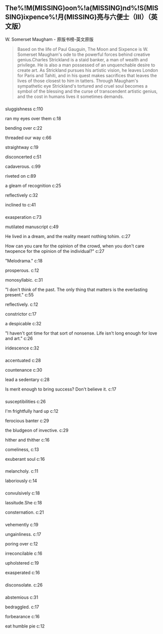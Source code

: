 ## The%!M(MISSING)oon%!a(MISSING)nd%!S(MISSING)ixpence%!月(MISSING)亮与六便士（III）（英文版）

W. Somerset Maugham  -  原版书榜-英文原版

> Based on the life of Paul Gauguin, The Moon and Sixpence is W. Somerset Maugham's ode to the powerful forces behind creative genius.Charles Strickland is a staid banker, a man of wealth and privilege. He is also a man possessed of an unquenchable desire to create art. As Strickland pursues his artistic vision, he leaves London for Paris and Tahiti, and in his quest makes sacrifices that leaves the lives of those closest to him in tatters. Through Maugham's sympathetic eye Strickland's tortured and cruel soul becomes a symbol of the blessing and the curse of transcendent artistic genius, and the cost in humans lives it sometimes demands.


### 

sluggishness c:110

ran my eyes over them c:18

bending over  c:22

threaded our way c:66

straightway c:19

disconcerted c:51

cadaverous. c:99

riveted on  c:89

a gleam of recognition c:25

reflectively c:32

inclined to  c:41

### 

exasperation c:73

mutilated manuscript c:49

He lived in a dream, and the reality meant nothing tohim.  c:27

How can you care for the opinion of the crowd, when you don't care twopence for the opinion of the individual?" c:27

"Melodrama." c:18

prosperous. c:12

monosyllabic. c:31

"I don't think of the past. The only thing that matters is the everlasting present." c:55

reflectively. c:12

constrictor c:17

a despicable c:32

"I haven't got time for that sort of nonsense. Life isn't long enough for love and art." c:26

iridescence c:32

### 

accentuated c:28

countenance c:30

 lead a sedentary c:28

 Is merit enough to bring success? Don't believe it.  c:17

### 

susceptibilities c:26

I'm frightfully hard up c:12

ferocious banter c:29

the bludgeon of invective. c:29

hither and thither c:16

comeliness,  c:13

exuberant soul c:16

### 

melancholy. c:11

laboriously c:14

### 

convulsively c:18

lassitude.She c:18

consternation. c:21

### 

 vehemently c:19

ungainliness. c:17

poring over c:12

irreconcilable c:16

upholstered c:19

exasperated c:16

### 

disconsolate. c:26

### 

abstemious  c:31

bedraggled. c:17

forbearance c:16

eat humble pie c:12